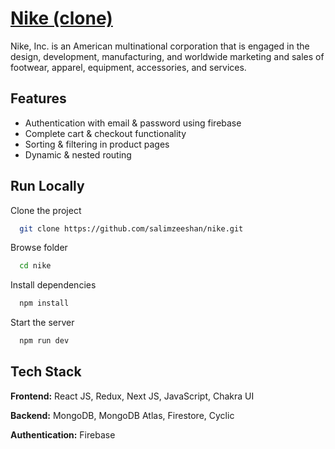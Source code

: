 
# [Nike (clone)](https://nike-lyart.vercel.app/)

Nike, Inc. is an American multinational corporation that is engaged in the design, development, manufacturing, and worldwide marketing and sales of footwear, apparel, equipment, accessories, and services.
## Features

- Authentication with email & password using firebase
- Complete cart & checkout functionality
- Sorting & filtering in product pages
- Dynamic & nested routing



## Run Locally

Clone the project

```bash
  git clone https://github.com/salimzeeshan/nike.git
```
Browse folder

```bash
  cd nike
```

Install dependencies

```bash
  npm install
```

Start the server

```bash
  npm run dev
```


## Tech Stack

**Frontend:** React JS, Redux, Next JS, JavaScript, Chakra UI

**Backend:** MongoDB, MongoDB Atlas, Firestore, Cyclic

**Authentication:** Firebase
